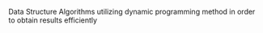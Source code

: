 Data Structure Algorithms utilizing dynamic programming method in order to obtain results efficiently
